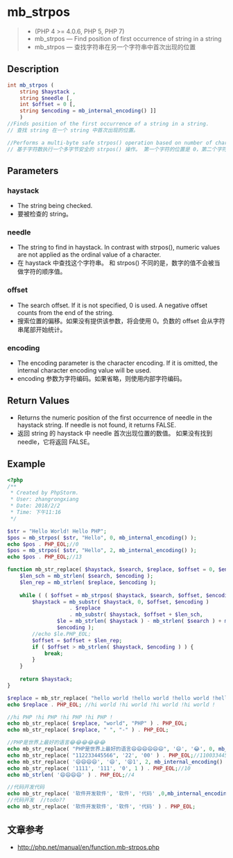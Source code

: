# mb_strpos

> - (PHP 4 >= 4.0.6, PHP 5, PHP 7)
> - mb_strpos — Find position of first occurrence of string in a string
> - mb_strpos — 查找字符串在另一个字符串中首次出现的位置

## Description
```php
int mb_strpos ( 
    string $haystack , 
    string $needle [, 
    int $offset = 0 [, 
    string $encoding = mb_internal_encoding() ]] 
    )
//Finds position of the first occurrence of a string in a string.
// 查找 string 在一个 string 中首次出现的位置。

//Performs a multi-byte safe strpos() operation based on number of characters. The first character's position is 0, the second character position is 1, and so on.
// 基于字符数执行一个多字节安全的 strpos() 操作。 第一个字符的位置是 0，第二个字符的位置是 1，以此类推。
```

## Parameters
### haystack
- The string being checked.
- 要被检查的 string。

### needle
- The string to find in haystack. In contrast with strpos(), numeric values are not applied as the ordinal value of a character.
- 在 haystack 中查找这个字符串。 和 strpos() 不同的是，数字的值不会被当做字符的顺序值。

### offset
- The search offset. If it is not specified, 0 is used. A negative offset counts from the end of the string.
- 搜索位置的偏移。如果没有提供该参数，将会使用 0。负数的 offset 会从字符串尾部开始统计。

### encoding
- The encoding parameter is the character encoding. If it is omitted, the internal character encoding value will be used.
- encoding 参数为字符编码。如果省略，则使用内部字符编码。

## Return Values
- Returns the numeric position of the first occurrence of needle in the haystack string. If needle is not found, it returns FALSE.
- 返回 string 的 haystack 中 needle 首次出现位置的数值。 如果没有找到 needle，它将返回 FALSE。

## Example
```php
<?php
/**
 * Created by PhpStorm.
 * User: zhangrongxiang
 * Date: 2018/2/2
 * Time: 下午11:16
 */

$str = "Hello World! Hello PHP";
$pos = mb_strpos( $str, "Hello", 0, mb_internal_encoding() );
echo $pos . PHP_EOL;//0
$pos = mb_strpos( $str, "Hello", 2, mb_internal_encoding() );
echo $pos . PHP_EOL;//13

function mb_str_replace( $haystack, $search, $replace, $offset = 0, $encoding = 'auto' ) {
	$len_sch = mb_strlen( $search, $encoding );
	$len_rep = mb_strlen( $replace, $encoding );
	
	while ( ( $offset = mb_strpos( $haystack, $search, $offset, $encoding ) ) !== false ) {
		$haystack = mb_substr( $haystack, 0, $offset, $encoding )
		            . $replace
		            . mb_substr( $haystack, $offset + $len_sch,
				$le = mb_strlen( $haystack ) - mb_strlen( $search ) + mb_strlen( $replace ),
				$encoding );
		//echo $le.PHP_EOL;
		$offset = $offset + $len_rep;
		if ( $offset > mb_strlen( $haystack, $encoding ) ) {
			break;
		}
	}
	
	return $haystack;
}

$replace = mb_str_replace( "hello world !hello world !hello world !hello world !", "hello", "hi" );
echo $replace . PHP_EOL; //hi world !hi world !hi world !hi world !

//hi PHP !hi PHP !hi PHP !hi PHP !
echo mb_str_replace( $replace, "world", "PHP" ) . PHP_EOL;
echo mb_str_replace( $replace, " ", "-" ) . PHP_EOL;

//PHP是世界上最好的语言😂😂😂😂😂😂
echo mb_str_replace( "PHP是世界上最好的语言😄😄😄😄😄😄", '😄', '😂', 0, mb_internal_encoding() ) . PHP_EOL;
echo mb_str_replace( "112233445566", '22', '00' ) . PHP_EOL;//110033445566
echo mb_str_replace( '😄😄😄😄', '😄', '😫1', 2, mb_internal_encoding() ) . PHP_EOL;
echo mb_str_replace( '1111', '111', '0', 1 ) . PHP_EOL;//10
echo mb_strlen( '😄😄😄😄' ) . PHP_EOL;//4

//代码开发代码
echo mb_str_replace( '软件开发软件', '软件', '代码' ,0,mb_internal_encoding()) . PHP_EOL;
//代码开发  //todo??
echo mb_str_replace( '软件开发软件', '软件', '代码' ) . PHP_EOL;
```

## 文章参考
- <http://php.net/manual/en/function.mb-strpos.php>